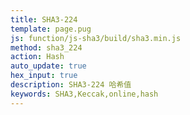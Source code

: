 ```yaml
---
title: SHA3-224
template: page.pug
js: function/js-sha3/build/sha3.min.js
method: sha3_224
action: Hash
auto_update: true
hex_input: true
description: SHA3-224 哈希值
keywords: SHA3,Keccak,online,hash
---
```


